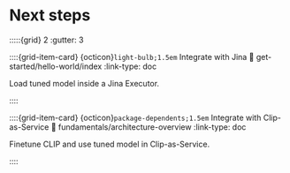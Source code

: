 # Next steps

:::::{grid} 2
:gutter: 3


::::{grid-item-card} {octicon}`light-bulb;1.5em` Integrate with Jina
:link: get-started/hello-world/index
:link-type: doc

Load tuned model inside a Jina Executor.

::::

::::{grid-item-card} {octicon}`package-dependents;1.5em` Integrate with Clip-as-Service 
:link: fundamentals/architecture-overview
:link-type: doc

Finetune CLIP and use tuned model in Clip-as-Service.

::::
